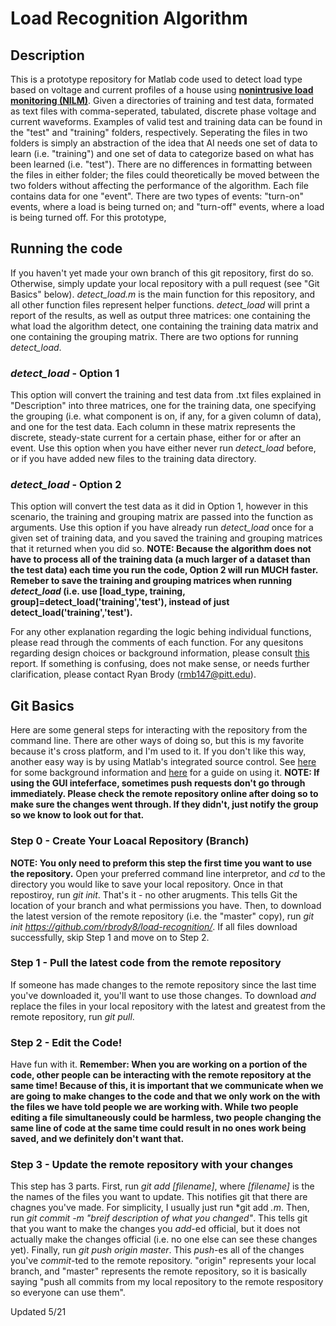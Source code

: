 # Load Recognition Algorithm

## Description
This is a prototype repository for Matlab code used to detect load type based on voltage and current profiles of a house using **[nonintrusive load monitoring (NILM)](https://en.wikipedia.org/wiki/Nonintrusive_load_monitoring)**. Given a directories of training and test data, formated as text files with comma-seperated, tabulated, discrete phase voltage and current waveforms. Examples of valid test and training data can be found in the "test" and "training" folders, respectively. Seperating the files in two folders is simply an abstraction of the idea that AI needs one set of data to learn (i.e. "training") and one set of data to categorize based on what has been learned (i.e. "test"). There are no differences in formatting between the files in either folder; the files could theoretically be moved between the two folders without affecting the performance of the algorithm. Each file contains data for one "event". There are two types of events: "turn-on" events, where a load is being turned on; and "turn-off" events, where a load is being turned off. For this prototype, 

## Running the code
If you haven't yet made your own branch of this git repository, first do so. Otherwise, simply update your local repository with a pull request (see "Git Basics" below). *detect_load.m* is the main function for this repository, and all other function files represent helper functions. *detect_load* will print a report of the results, as well as output three matrices: one containing the what load the algorithm detect, one containing the training data matrix and one containing the grouping matrix. There are two options for running *detect_load*. 
### *detect_load* - Option 1
This option will convert the training and test data from .txt files explained in "Description" into three matrices, one for the training data, one specifying the grouping (i.e. what component is on, if any, for a given column of data), and one for the test data. Each column in these matrix represents the discrete, steady-state current for a certain phase, either for or after an event. 
Use this option when you have either never run *detect_load* before, or if you have added new files to the training data directory.
### *detect_load* - Option 2
This option will convert the test data as it did in Option 1, however in this scenario, the training and grouping matrix are passed into the function as arguments. Use this option if you have already run *detect_load* once for a given set of training data, and you saved the training and grouping matrices that it returned when you did so.
**NOTE: Because the algorithm does not have to process all of the training data (a much larger of a dataset than the test data) each time you run the code, Option 2 will run MUCH faster. Remeber to save the training and grouping matrices when running _detect_load_ (i.e. use [load_type, training, group]=detect_load('training','test'), instead of just detect_load('training','test').**

For any other explanation regarding the logic behing individual functions, please read through the comments of each function. For any quesitons regarding design choices or background information, please consult [this](https://pitt.app.box.com/file/293765512867) report. If something is confusing, does not make sense, or needs further clarification, please contact Ryan Brody (rmb147@pitt.edu).

## Git Basics
Here are some general steps for interacting with the repository from the command line. There are other ways of doing so, but this is my favorite because it's cross platform, and I'm used to it. If you don't like this way, another easy way is by using Matlab's integrated source control. See [here](https://www.mathworks.com/help/matlab/matlab_prog/set-up-git-source-control.html) for some background information and [here](https://blogs.mathworks.com/community/2014/10/20/matlab-and-git/) for a guide on using it. **NOTE: If using the GUI inteferface, sometimes push requests don't go through immediately. Please check the remote repository online after doing so to make sure the changes went through. If they didn't, just notify the group so we know to look out for that.**
### Step 0 - Create Your Loacal Repository (Branch)
**NOTE: You only need to preform this step the first time you want to use the repository.**
Open your preferred command line interpretor, and *cd* to the directory you would like to save your local repository. Once in that repostiroy, run *git init*. That's it - no other arugments. This tells Git the location of your branch and what permissions you have. Then, to download the latest version of the remote repository (i.e. the "master" copy), run *git init https://github.com/rbrody8/load-recognition/*. If all files download successfully, skip Step 1 and move on to Step 2.
### Step 1 - Pull the latest code from the remote repository
If someone has made changes to the remote repository since the last time you've downloaded it, you'll want to use those changes. To download *and* replace the files in your local repository with the latest and greatest from the remote repository, run *git pull*. 
### Step 2 - Edit the Code!
Have fun with it.
**Remember: When you are working on a portion of the code, other people can be interacting with the remote repository at the same time! Because of this, it is important that we communicate when we are going to make changes to the code and that we only work on the with the files we have told people we are working with. While two people editing a file simultaneously could be harmless, two people changing the same line of code at the same time could result in no ones work being saved, and we definitely don't want that.**
### Step 3 - Update the remote repository with your changes
This step has 3 parts. First, run *git add [filename]*, where *[filename]* is the the names of the files you want to update. This notifies git that there are chagnes you've made. For simplicity, I usually just run *git add *.m*.
Then, run *git commit -m "breif description of what you changed"*. This tells git that you want to make the changes you *add*-ed official, but it does not actually make the changes official (i.e. no one else can see these changes yet). Finally, run *git push origin master*. This *push*-es all of the changes you've *commit*-ted to the remote repository. "origin" represents your local branch, and "master" represents the remote repository, so it is basically saying "push all commits from my local repository to the remote respository so everyone can use them".

Updated 5/21

